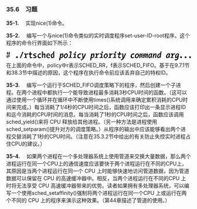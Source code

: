 ### 35.6　习题

**35-1.** 　实现nice(1)命令。

**35-2.** 　编写一个与nice(1)命令类似的实时调度程序set-user-ID-root程序。这个程序的命令行界面如下所示：



![938.png](../images/938.png)
在上面的命令中，policy中r表示SCHED_RR，f表示SCHED_FIFO。基于在9.7.1节和38.3节中描述的原因，这个程序在执行命令前应该丢弃自己的特权ID。

**35-3.** 　编写一个运行于SCHED_FIFO调度策略下的程序，然后创建一个子进程。在两个进程中都执行一个能导致进程最多消耗3秒CPU时间的函数。（这可以通过使用一个循环并在循环中不断使用times()系统调用来确定累积消耗的CPU时间来完成。）每当消耗了1/4秒的CPU时间之后，函数应该打印出一条显示进程ID和迄今消耗的CPU时间的消息。每当消耗了1秒的CPU时间之后，函数应该调用sched_yield()来将 CPU 释放给其他进程。（另一种方法是进程使用sched_setparam()提升对方的调度策略。）从程序的输出中应该能够看出两个进程交替消耗了1秒的CPU时间。（注意在35.3.2节中给出的有关防止失控实时进程占住CPU的建议。）

**35-4.** 　如果两个进程在一个多处理器系统上使用管道来交换大量数据，那么两个进程运行在同一个CPU上的通信速度应该要快于两个进程运行在不同的CPU上，其原因是当两个进程运行在同一个 CPU 上时能够快速地访问管道数据，因为管道数据可以保留在 CPU 的高速缓冲器中。相反，当两个进程运行在不同的CPU 上时将无法享受 CPU 高速缓冲器带来的优势。读者如果拥有多处理器系统，可以编写一个使用sched_setaffinity()强制将两个进程运行在同一个CPU 上或运行在两个不同的 CPU 上的程序来演示这种效果。（第44章描述了管道的使用。）



